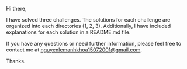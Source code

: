 Hi there,

I have solved three challenges. The solutions for each challenge are organized into each directories (1, 2, 3). 
Additionally, I have included explanations for each solution in a README.md file.

If you have any questions or need further information, please feel free to contact me at nguyenlemanhkhoa15072001@gmail.com.

Thanks.
